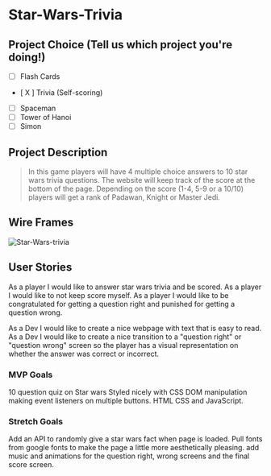 # Star-Wars-Trivia

## Project Choice (Tell us which project you're doing!)

- [ ] Flash Cards
- [ X ] Trivia (Self-scoring)
- [ ] Spaceman
- [ ] Tower of Hanoi
- [ ] Simon

## Project Description 
> In this game players will have 4 multiple choice answers to 10 star wars trivia questions. The website will keep track of the score at the bottom of the page. Depending on the score (1-4, 5-9 or a 10/10) players will get a rank of Padawan, Knight or Master Jedi.


## Wire Frames
![Star-Wars-trivia](https://media.git.generalassemb.ly/user/50016/files/f1842281-3d23-4da0-b60b-b2d381661c83)


## User Stories
As a player I would like to answer star wars trivia and be scored.
As a player I would like to not keep score myself.
As a player I would like to be congratulated for getting a question right and punished for getting a question wrong.

As a Dev I would like to create a nice webpage with text that is easy to read.
As a Dev I would like to create a nice transition to a "question right" or "question wrong" screen so the player has a visual representation on whether the answer was correct or incorrect.

### MVP Goals
10 question quiz on Star wars
Styled nicely with CSS
DOM manipulation making event listeners on multiple buttons.
HTML CSS and JavaScript.


### Stretch Goals
Add an API to randomly give a star wars fact when page is loaded.
Pull fonts from google fonts to make the page a little more aesthetically pleasing.
add music and animations for the question right, wrong screens and the final score screen.
